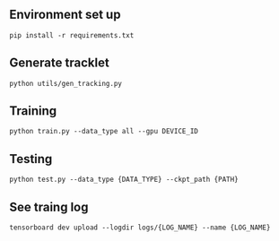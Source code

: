 ## **Environment set up**
	pip install -r requirements.txt

## **Generate tracklet**
	python utils/gen_tracking.py	

## **Training**
	python train.py --data_type all --gpu DEVICE_ID
	
## **Testing**
	python test.py --data_type {DATA_TYPE} --ckpt_path {PATH}

## **See traing log**
	tensorboard dev upload --logdir logs/{LOG_NAME} --name {LOG_NAME}
